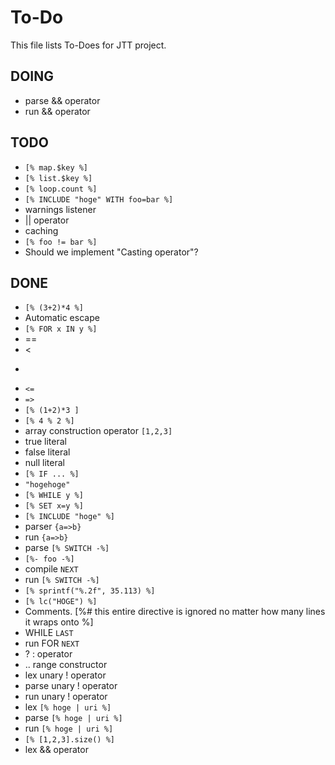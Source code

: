 # To-Do

This file lists To-Does for JTT project.

## DOING

* parse && operator
* run && operator

## TODO

* `[% map.$key %]`
* `[% list.$key %]`
 * `[% loop.count %]`
* `[% INCLUDE "hoge" WITH foo=bar %]`
 * warnings listener
 * || operator
 * caching
 * `[% foo != bar %]`
 * Should we implement "Casting operator"?

## DONE

 * `[% (3+2)*4 %]`
 * Automatic escape
 * `[% FOR x IN y %]`
 * ==
 * <
 * >
 * `<=`
 * `=>`
 * `[% (1+2)*3 ]`
 * `[% 4 % 2 %]`
 * array construction operator `[1,2,3]`
 * true literal
 * false literal
 * null literal
 * `[% IF ... %]`
* `"hogehoge"`
* `[% WHILE y %]`
* `[% SET x=y %]`
* `[% INCLUDE "hoge" %]`
* parser `{a=>b}`
* run `{a=>b}`
* parse `[% SWITCH -%]`
* `[%- foo -%]`
* compile `NEXT`
* run `[% SWITCH -%]`
* `[% sprintf("%.2f", 35.113) %]`
* `[% lc("HOGE") %]`
* Comments. [%# this entire directive is ignored no
    matter how many lines it wraps onto
%]
* WHILE `LAST`
* run FOR `NEXT`
* ? : operator
 * .. range constructor
 * lex unary ! operator
* parse unary ! operator
* run unary ! operator
* lex `[% hoge | uri %]`
* parse `[% hoge | uri %]`
* run `[% hoge | uri %]`
* `[% [1,2,3].size() %]`
* lex && operator
